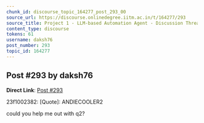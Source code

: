 ```yaml
---
chunk_id: discourse_topic_164277_post_293_00
source_url: https://discourse.onlinedegree.iitm.ac.in/t/164277/293
source_title: Project 1 - LLM-based Automation Agent - Discussion Thread [TDS Jan 2025]
content_type: discourse
tokens: 61
username: daksh76
post_number: 293
topic_id: 164277
---
```


## Post #293 by daksh76

**Direct Link**: [Post #293](https://discourse.onlinedegree.iitm.ac.in/t/164277/293)

23f1002382:
[Quote]: 
ANDIECOOLER2

could you help me out with q2?
